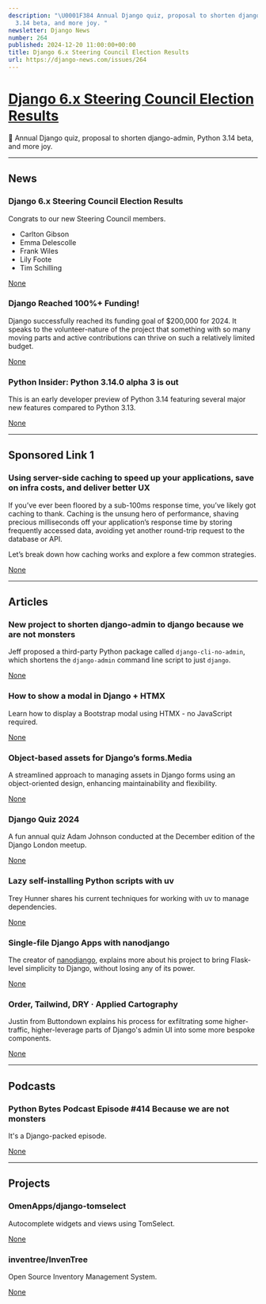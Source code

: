 ```yaml
---
description: "\U0001F384 Annual Django quiz, proposal to shorten django-admin, Python
  3.14 beta, and more joy. "
newsletter: Django News
number: 264
published: 2024-12-20 11:00:00+00:00
title: Django 6.x Steering Council Election Results
url: https://django-news.com/issues/264
---
```


# [Django 6.x Steering Council Election Results](https://django-news.com/issues/264)

🎄 Annual Django quiz, proposal to shorten django-admin, Python 3.14 beta, and more joy. 

  ----

  ## News

  ### Django 6.x Steering Council Election Results

  <p>Congrats to our new Steering Council members.</p>

<ul>
<li>Carlton Gibson</li>
<li>Emma Delescolle</li>
<li>Frank Wiles</li>
<li>Lily Foote</li>
<li>Tim Schilling</li>
</ul>

  [None](None)

  ### Django Reached 100%+ Funding!

  <p>Django successfully reached its funding goal of $200,000 for 2024. It speaks to the volunteer-nature of the project that something with so many moving parts and active contributions can thrive on such a relatively limited budget.</p>

  [None](None)

  ### Python Insider: Python 3.14.0 alpha 3 is out

  <p>This is an early developer preview of Python 3.14 featuring several major new features compared to Python 3.13.</p>

  [None](None)

  ----

  ## Sponsored Link 1

  ### Using server-side caching to speed up your applications, save on infra costs, and deliver better UX

  <p>If you’ve ever been floored by a sub-100ms response time, you’ve likely got caching to thank. Caching is the unsung hero of performance, shaving precious milliseconds off your application’s response time by storing frequently accessed data, avoiding yet another round-trip request to the database or API.</p>

<p>Let’s break down how caching works and explore a few common strategies.</p>

  [None](None)

  ----

  ## Articles

  ### New project to shorten django-admin to django because we are not monsters

  <p>Jeff proposed a third-party Python package called  <code>django-cli-no-admin</code>, which shortens the <code>django-admin</code> command line script to just <code>django</code>.</p>

  [None](None)

  ### How to show a modal in Django + HTMX

  <p>Learn how to display a Bootstrap modal using HTMX - no JavaScript required.</p>

  [None](None)

  ### Object-based assets for Django’s forms.Media

  <p>A streamlined approach to managing assets in Django forms using an object-oriented design, enhancing maintainability and flexibility.</p>

  [None](None)

  ### Django Quiz 2024

  <p>A fun annual quiz Adam Johnson conducted at the December edition of the Django London meetup.</p>

  [None](None)

  ### Lazy self-installing Python scripts with uv

  <p>Trey Hunner shares his current techniques for working with uv to manage dependencies.</p>

  [None](None)

  ### Single-file Django Apps with nanodjango

  <p>The creator of <a href="https://cur.at/IDXgZG0">nanodjango</a>, explains more about his project to bring Flask-level simplicity to Django, without losing any of its power.</p>

  [None](None)

  ### Order, Tailwind, DRY · Applied Cartography

  <p>Justin from Buttondown explains his process for exfiltrating some higher-traffic, higher-leverage parts of Django's admin UI into some more bespoke components.</p>

  [None](None)

  ----

  ## Podcasts

  ### Python Bytes Podcast Episode #414 Because we are not monsters

  <p>It's a Django-packed episode.</p>

  [None](None)

  ----

  ## Projects

  ### OmenApps/django-tomselect

  <p>Autocomplete widgets and views using TomSelect.</p>

  [None](None)

  ### inventree/InvenTree

  <p>Open Source Inventory Management System.</p>

  [None](None)